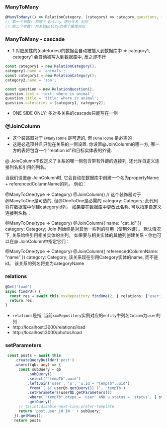 ### ManyToMany
```ts
@ManyToMany(() => RelationCategory, (category) => category.questions, { cascade: true })
// 第一个参数: 和哪个 Entity 进行关系 对应
// 第二个参数: 和关联Entity的哪个属性对应
```

### ManyToMany - cascade
- 1.对应属性的(catetories)的数据会自动被插入到数据库中 => category1, category1 会自动被写入到数据库中, 反之却不行
```ts
const category1 = new RelationCategory();
category1.name = 'animals';
const category2 = new RelationCategory();
category2.name = 'zoo';

const question = new RelationQuestion();
question.text = 'text: where is animal';
question.title = 'title: where is animal';
question.catetories = [category1, category2];
```
- ONE SIDE ONLY: 多对多关系的cascade只能写在一侧


###  @JoinColumn
-  这个装饰器对于 `@ManyToOne` 是可选的, 但 `@OneToOne` 是必需的
- 这是必选项并且只能在关系的一侧设置. 你设置@JoinColumn的哪一方, 哪一方的表将包含一个"relation id"和目标实体表的外键.

@ JoinColumn不仅定义了关系的哪一侧包含带有外键的连接列, 还允许自定义连接列名和引用的列名。

当我们设置@ JoinColumn时, 它会自动在数据库中创建一个名为propertyName + referencedColumnName的列。 例如：

@ManyToOne(type => Category)
@JoinColumn() // 这个装饰器对于@ManyToOne是可选的, 但@OneToOne是必需的
category: Category;
此代码将在数据库中创建categoryId列。 如果要在数据库中更改此名称, 可以指定自定义连接列名称：

@ManyToOne(type => Category)
@JoinColumn({ name: "cat_id" })
category: Category;
Join 列始终是对其他一些列的引用（使用外键）。 默认情况下, 关系始终引用相关实体的主列。 如果要与相关实体的其他列创建关系 - 你也可以在@ JoinColumn中指定它们：

@ManyToOne(type => Category)
@JoinColumn({ referencedColumnName: "name" })
category: Category;
该关系现在引用Category实体的name, 而不是id。 该关系的列名将变为categoryName


### relations
```ts
@Get('load')
async findPU() {
  const res = await this.xxxRepository.findOne(2, { relations: ['user'] });
  return res;
}
```
- `relations`是指, 当前`xxxRepository`实例对应的`entity`中列名`Column`为`user`的列
- http://localhost:3000/relations/load
- http://localhost:3000/photos/load

### setParameters
```ts
 const posts = await this
    .createQueryBuilder('post')
    .where((qb: any) => {
      const subQuery = qb
          .subQuery()
          .select('"tempTb".uuid')
          .leftJoin('user', 'u', 'u.id = "tempTb".uuid')
          .from(`( ${ userQb.getQuery()} )`, 'tempTb')
          .setParameters(userQb.getParameters())
          .where(`"tempTb".otype = 'user' AND u.status = :status`, { status: AccountStatus.Active })
          .getQuery();
      // tslint:disable-next-line:prefer-template
      return 'post.user_id IN ' + subQuery;
    }).getMany();
    return posts
```